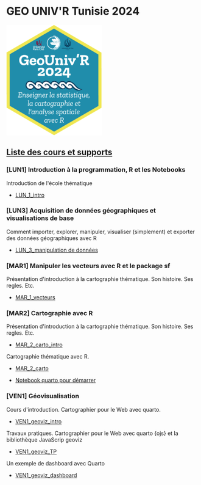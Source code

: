 # GEO UNIV'R Tunisie 2024

<img src = "img/logo.png" width = "250px"/>

## <ins>Liste des cours et supports</ins>


### [LUN1] Introduction à la programmation, R et les Notebooks 

Introduction de l'école thématique

- <a href = "https://geounivr.github.io/LUN1_intro/#/title-slide" target = "_BLANK">LUN_1_intro</a>


### [LUN3] Acquisition de données géographiques et visualisations de base 

Comment importer, explorer, manipuler, visualiser (simplement) et exporter des données géographiques avec R

- <a href = "https://geounivr.github.io/LUN3_Manipulation_donnees/" target = "_BLANK">LUN_3_manipulation de données</a>


### [MAR1] Manipuler les vecteurs avec R et le package sf 

Présentation d'introduction à la cartographie thématique. Son histoire. Ses regles. Etc.

- <a href = "https://geounivr.github.io/MAR1_vecteur/" target = "_BLANK">MAR_1_vecteurs</a>

### [MAR2] Cartographie avec R

Présentation d'introduction à la cartographie thématique. Son histoire. Ses regles. Etc.

- <a href = "https://neocarto.github.io/geounivr2024/MAR_2_carto_intro/docs/index.html" target = "_BLANK">MAR_2_carto_intro</a>

Cartographie thématique avec R.

- <a href = "https://neocarto.github.io/geounivr2024/MAR_2_carto/index.html" target = "_BLANK">MAR_2_carto</a>

- <a href = "https://github.com/neocarto/geounivr2024/raw/main/carto.zip" target = "_BLANK">Notebook quarto pour démarrer</a>

### [VEN1] Géovisualisation

Cours d'introduction. Cartographier pour le Web avec quarto.

- <a href = "https://neocarto.github.io/geounivr2024/VEN1_geoviz_intro/docs/index.html" target = "_BLANK">VEN1_geoviz_intro</a>

Travaux pratiques. Cartographier pour le Web avec quarto {ojs} et la bibliothèque JavaScrip geoviz

- <a href = "https://neocarto.github.io/geounivr2024/VEN1_geoviz_TP/docs/index.html" target = "_BLANK">VEN1_geoviz_TP</a>

Un exemple de dashboard avec Quarto

- <a href = "https://neocarto.github.io/geounivr2024/VEN1_geoviz_dashboard/index.html" target = "_BLANK">VEN1_geoviz_dashboard</a>


